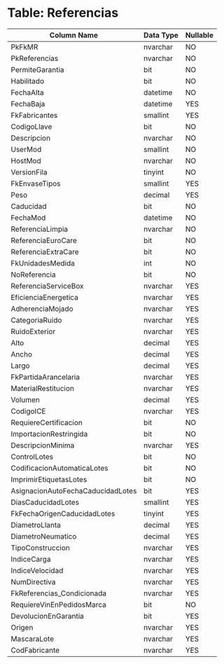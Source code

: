 # Table: Referencias

| Column Name | Data Type | Nullable |
|-------------|-----------|----------|
| PkFkMR | nvarchar | NO |
| PkReferencias | nvarchar | NO |
| PermiteGarantia | bit | NO |
| Habilitado | bit | NO |
| FechaAlta | datetime | NO |
| FechaBaja | datetime | YES |
| FkFabricantes | smallint | YES |
| CodigoLlave | bit | NO |
| Descripcion | nvarchar | NO |
| UserMod | smallint | NO |
| HostMod | nvarchar | NO |
| VersionFila | tinyint | NO |
| FkEnvaseTipos | smallint | YES |
| Peso | decimal | YES |
| Caducidad | bit | NO |
| FechaMod | datetime | NO |
| ReferenciaLimpia | nvarchar | NO |
| ReferenciaEuroCare | bit | NO |
| ReferenciaExtraCare | bit | NO |
| FkUnidadesMedida | int | NO |
| NoReferencia | bit | NO |
| ReferenciaServiceBox | nvarchar | YES |
| EficienciaEnergetica | nvarchar | YES |
| AdherenciaMojado | nvarchar | YES |
| CategoriaRuido | nvarchar | YES |
| RuidoExterior | nvarchar | YES |
| Alto | decimal | YES |
| Ancho | decimal | YES |
| Largo | decimal | YES |
| FkPartidaArancelaria | nvarchar | YES |
| MaterialRestitucion | nvarchar | YES |
| Volumen | decimal | YES |
| CodigoICE | nvarchar | YES |
| RequiereCertificacion | bit | NO |
| ImportacionRestringida | bit | NO |
| DescripcionMinima | nvarchar | YES |
| ControlLotes | bit | NO |
| CodificacionAutomaticaLotes | bit | NO |
| ImprimirEtiquetasLotes | bit | NO |
| AsignacionAutoFechaCaducidadLotes | bit | YES |
| DiasCaducidadLotes | smallint | YES |
| FkFechaOrigenCaducidadLotes | tinyint | YES |
| DiametroLlanta | decimal | YES |
| DiametroNeumatico | decimal | YES |
| TipoConstruccion | nvarchar | YES |
| IndiceCarga | nvarchar | YES |
| IndiceVelocidad | nvarchar | YES |
| NumDirectiva | nvarchar | YES |
| FkReferencias_Condicionada | nvarchar | YES |
| RequiereVinEnPedidosMarca | bit | NO |
| DevolucionEnGarantia | bit | YES |
| Origen | nvarchar | YES |
| MascaraLote | nvarchar | YES |
| CodFabricante | nvarchar | YES |
